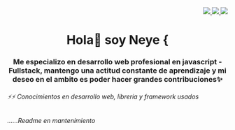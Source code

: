 <div id="contacto" align="end">
  <a title="neyeska.go@gmail.com" href="" align="start">
      <img src="https://img.shields.io/badge/Gmail-D14836?style=for-the-badge&logo=gmail&logoColor=white">
  </a>
  <a title="(+56 9)4409 7355)" href="https://wa.me/56944097355" align="end">
      <img src="https://img.shields.io/badge/WhatsApp-25D366?style=for-the-badge&logo=whatsapp&logoColor=white">
  </a>
   <a title="Instagram" href="" align="end">
      <img src="https://img.shields.io/badge/Instagram-E4405F?style=for-the-badge&logo=instagram&logoColor=white">
  </a>
 
</div>
<div id="header" align="center" font-size="18px">
  <h1 align="center">Hola👋 soy Neye { </h1>
</div>

<h3 align="center">Me especializo en desarrollo web profesional en javascript - Fullstack, mantengo una actitud constante de aprendizaje y mi deseo en el ambito es poder hacer grandes contribuciones✨</h3>

<h6>⚡⚡ Conocimientos en desarrollo web, libreria y framework usados</h6>

<h6>......Readme en mantenimiento</h6>
<!--  <a title="JavaScript" href="https://wa.me/56944097355" align="end">
      <img src="https://img.shields.io/badge/JavaScript-323330?style=for-the-badge&logo=javascript&logoColor=F7DF1E">
  </a>
  <a title="" href="https://wa.me/56944097355" align="end">
      <img src="https://img.shields.io/badge/JavaScript-323330?style=for-the-badge&logo=javascript&logoColor=F7DF1E">
  </a>
  <a title="JavaScript" href="https://wa.me/56944097355" align="end">
      <img src="https://img.shields.io/badge/JavaScript-323330?style=for-the-badge&logo=javascript&logoColor=F7DF1E">
  </a>
  <a title="JavaScript" href="https://wa.me/56944097355" align="end">
      <img src="https://img.shields.io/badge/JavaScript-323330?style=for-the-badge&logo=javascript&logoColor=F7DF1E">
  </a>
  <a title="JavaScript" href="https://wa.me/56944097355" align="end">
      <img src="https://img.shields.io/badge/JavaScript-323330?style=for-the-badge&logo=javascript&logoColor=F7DF1E">
  </a> -->


<!--
**NeyeskaMedina/NeyeskaMedina** is a ✨ _special_ ✨ repository because its `README.md` (this file) appears on your GitHub profile.
- 🔭 I’m currently working on ...
- 🌱 I’m currently learning ...
- 👯 I’m looking to collaborate on ...
- 🤔 I’m looking for help with ...
- 💬 Ask me about ...
- 📫 How to reach me: ...
- 😄 Pronouns: ...
- ⚡ Fun fact: ...
-->
